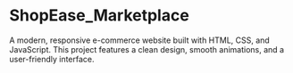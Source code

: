 # ShopEase_Marketplace
A modern, responsive e-commerce website built with HTML, CSS, and JavaScript. This project features a clean design, smooth animations, and a user-friendly interface.
